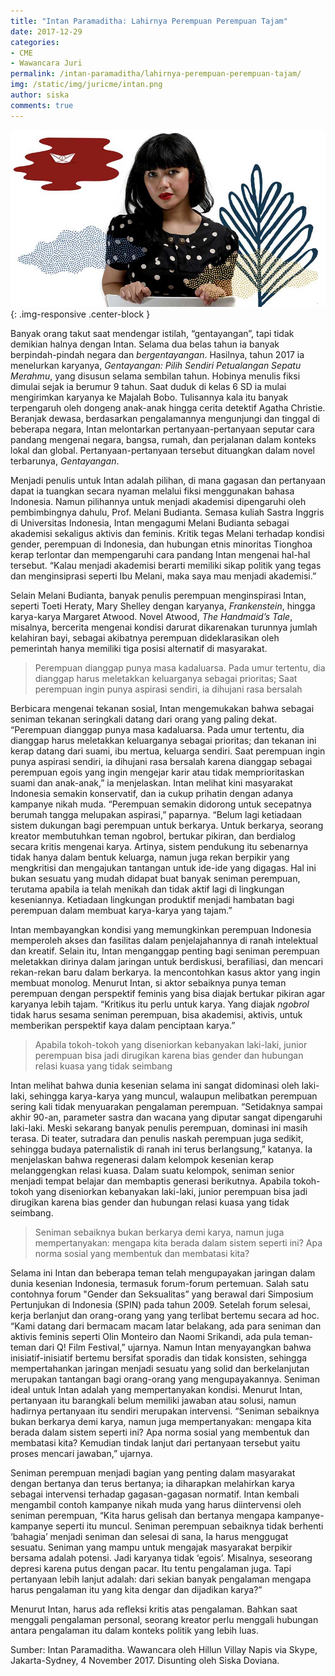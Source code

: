 ```yaml
---
title: "Intan Paramaditha: Lahirnya Perempuan Perempuan Tajam"
date: 2017-12-29
categories:
- CME
- Wawancara Juri
permalink: /intan-paramaditha/lahirnya-perempuan-perempuan-tajam/
img: /static/img/juricme/intan.png
author: siska
comments: true
---
```


![intan paramaditha](/static/img/juricme/article/Intan_2.jpg "intan paramaditha"){: .img-responsive .center-block }

Banyak orang takut saat mendengar istilah, “gentayangan”, tapi tidak demikian halnya dengan Intan. Selama dua belas tahun ia banyak berpindah-pindah negara dan *bergentayangan*. Hasilnya, tahun 2017 ia menelurkan karyanya, *Gentayangan: Pilih Sendiri Petualangan Sepatu Merahmu*, yang disusun selama sembilan tahun. Hobinya menulis fiksi dimulai sejak ia berumur 9 tahun. Saat duduk di kelas 6 SD ia mulai mengirimkan karyanya ke Majalah Bobo. Tulisannya kala itu banyak terpengaruh oleh dongeng anak-anak hingga cerita detektif Agatha Christie. Beranjak dewasa, berdasarkan pengalamannya mengunjungi dan tinggal di beberapa negara, Intan melontarkan pertanyaan-pertanyaan seputar cara pandang mengenai negara, bangsa, rumah, dan perjalanan dalam konteks lokal dan global. Pertanyaan-pertanyaan tersebut dituangkan dalam novel terbarunya, *Gentayangan*.

Menjadi penulis untuk Intan adalah pilihan, di mana gagasan dan pertanyaan dapat ia tuangkan secara nyaman melalui fiksi menggunakan bahasa Indonesia. Namun pilihannya untuk menjadi akademisi dipengaruhi oleh pembimbingnya dahulu, Prof. Melani Budianta. Semasa kuliah Sastra Inggris di Universitas Indonesia, Intan mengagumi Melani Budianta sebagai akademisi sekaligus aktivis dan feminis. Kritik tegas Melani terhadap kondisi gender, perempuan di Indonesia, dan hubungan etnis minoritas Tionghoa kerap terlontar dan mempengaruhi cara pandang Intan mengenai hal-hal tersebut. “Kalau menjadi akademisi berarti memiliki sikap politik yang tegas dan menginsiprasi seperti Ibu Melani, maka saya mau menjadi akademisi.”

Selain Melani Budianta, banyak penulis perempuan menginspirasi Intan, seperti Toeti Heraty, Mary Shelley dengan karyanya, *Frankenstein*, hingga karya-karya Margaret Atwood. Novel Atwood, *The Handmaid’s Tale*, misalnya, bercerita mengenai kondisi darurat dikarenakan turunnya jumlah kelahiran bayi, sebagai akibatnya perempuan dideklarasikan oleh pemerintah hanya memiliki tiga posisi alternatif di masyarakat.

> Perempuan dianggap punya masa kadaluarsa. Pada umur tertentu, dia dianggap harus meletakkan keluarganya sebagai prioritas; Saat perempuan ingin punya aspirasi sendiri, ia dihujani rasa bersalah

Berbicara mengenai tekanan sosial, Intan mengemukakan bahwa sebagai seniman tekanan seringkali datang dari orang yang paling dekat. “Perempuan dianggap punya masa kadaluarsa. Pada umur tertentu, dia dianggap harus meletakkan keluarganya sebagai prioritas; dan tekanan ini kerap datang dari suami, ibu mertua, keluarga sendiri. Saat perempuan ingin punya aspirasi sendiri, ia dihujani rasa bersalah karena dianggap sebagai perempuan egois yang ingin mengejar karir atau tidak memprioritaskan suami dan anak-anak,” ia menjelaskan. Intan melihat kini masyarakat Indonesia semakin konservatif, dan ia cukup prihatin dengan adanya kampanye nikah muda. “Perempuan semakin didorong untuk secepatnya berumah tangga melupakan aspirasi,” paparnya. “Belum lagi ketiadaan sistem dukungan bagi perempuan untuk berkarya. Untuk berkarya, seorang kreator membutuhkan teman ngobrol, bertukar pikiran, dan berdialog secara kritis mengenai karya. Artinya, sistem pendukung itu sebenarnya tidak hanya dalam bentuk keluarga, namun juga rekan berpikir yang mengkritisi dan mengajukan tantangan untuk ide-ide yang digagas. Hal ini bukan sesuatu yang mudah didapat buat banyak seniman perempuan, terutama apabila ia telah menikah dan tidak aktif lagi di lingkungan keseniannya. Ketiadaan lingkungan produktif menjadi hambatan bagi perempuan dalam membuat karya-karya yang tajam.” 

Intan membayangkan kondisi yang memungkinkan perempuan Indonesia memperoleh akses dan fasilitas dalam penjelajahannya di ranah intelektual dan kreatif. Selain itu, Intan menganggap penting bagi seniman perempuan meletakkan dirinya dalam jaringan untuk berdiskusi, berafiliasi, dan mencari rekan-rekan baru dalam berkarya. Ia mencontohkan kasus aktor yang ingin membuat monolog. Menurut Intan, si aktor sebaiknya punya teman perempuan dengan perspektif feminis yang bisa diajak bertukar pikiran agar karyanya lebih tajam. “Kritikus itu perlu untuk karya. Yang diajak *ngobrol* tidak harus sesama seniman perempuan, bisa akademisi, aktivis, untuk memberikan perspektif kaya dalam penciptaan karya.”

> Apabila tokoh-tokoh yang diseniorkan kebanyakan laki-laki, junior perempuan bisa jadi dirugikan karena bias gender dan hubungan relasi kuasa yang tidak seimbang

Intan melihat bahwa dunia kesenian selama ini sangat didominasi oleh laki-laki, sehingga karya-karya yang muncul, walaupun melibatkan perempuan sering kali tidak menyuarakan pengalaman perempuan. “Setidaknya sampai akhir 90-an, parameter sastra dan wacana yang diputar sangat dipengaruhi laki-laki. Meski sekarang banyak penulis perempuan, dominasi ini masih terasa. Di teater, sutradara dan penulis naskah perempuan juga sedikit, sehingga budaya paternalistik di ranah ini terus berlangsung,” katanya. Ia menjelaskan bahwa regenerasi dalam kelompok kesenian kerap melanggengkan relasi kuasa. Dalam suatu kelompok, seniman senior menjadi tempat belajar dan membaptis generasi berikutnya. Apabila tokoh-tokoh yang diseniorkan kebanyakan laki-laki, junior perempuan bisa jadi dirugikan karena bias gender dan hubungan relasi kuasa yang tidak seimbang.

> Seniman sebaiknya bukan berkarya demi karya, namun juga mempertanyakan: mengapa kita berada dalam sistem seperti ini? Apa norma sosial yang membentuk dan membatasi kita?

Selama ini Intan dan beberapa teman telah mengupayakan jaringan dalam dunia kesenian Indonesia, termasuk forum-forum pertemuan. Salah satu contohnya forum "Gender dan Seksualitas” yang berawal dari Simposium Pertunjukan di Indonesia (SPIN) pada tahun 2009. Setelah forum selesai, kerja berlanjut dan orang-orang yang yang terlibat bertemu secara ad hoc. “Kami datang dari bermacam macam latar belakang, ada para seniman dan aktivis feminis seperti Olin Monteiro dan Naomi Srikandi, ada pula teman-teman dari Q! Film Festival,” ujarnya. Namun Intan menyayangkan bahwa inisiatif-inisiatif bertemu bersifat sporadis dan tidak konsisten, sehingga mempertahankan jaringan menjadi sesuatu yang solid dan berkelanjutan merupakan tantangan bagi orang-orang yang mengupayakannya.
Seniman ideal untuk Intan adalah yang mempertanyakan kondisi. Menurut Intan, pertanyaan itu barangkali belum memiliki jawaban atau solusi, namun hadirnya pertanyaan itu sendiri merupakan intervensi. “Seniman sebaiknya bukan berkarya demi karya, namun juga mempertanyakan: mengapa kita berada dalam sistem seperti ini? Apa norma sosial yang membentuk dan membatasi kita? Kemudian tindak lanjut dari pertanyaan tersebut yaitu proses mencari jawaban,” ujarnya.

Seniman perempuan menjadi bagian yang penting dalam masyarakat dengan bertanya dan terus bertanya; ia diharapkan melahirkan karya sebagai intervensi terhadap gagasan-gagasan normatif. Intan kembali mengambil contoh kampanye nikah muda yang harus diintervensi oleh seniman perempuan, “Kita harus gelisah dan bertanya mengapa kampanye-kampanye seperti itu muncul. Seniman perempuan sebaiknya tidak berhenti ‘bahagia’ menjadi seniman dan selesai di sana, Ia harus menggugat sesuatu. Seniman yang mampu untuk mengajak masyarakat berpikir bersama adalah potensi. Jadi karyanya tidak ‘egois’. Misalnya, seseorang depresi karena putus dengan pacar. Itu tentu pengalaman juga. Tapi pertanyaan lebih lanjut adalah: dari sekian banyak pengalaman mengapa harus pengalaman itu yang kita dengar dan dijadikan karya?”

Menurut Intan, harus ada refleksi kritis atas pengalaman. Bahkan saat menggali pengalaman personal, seorang kreator perlu menggali hubungan antara pengalaman itu dalam konteks politik yang lebih luas.


Sumber: Intan Paramaditha. Wawancara oleh Hillun Villay Napis via Skype, Jakarta-Sydney, 4 November 2017. Disunting oleh Siska Doviana.
